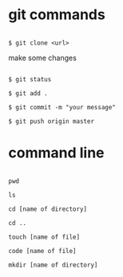# git commands

``` git

$ git clone <url>

```

make some changes

``` git

$ git status

$ git add .

$ git commit -m "your message"

$ git push origin master

```

# command line

```

pwd

ls

cd [name of directory]

cd .. 

touch [name of file]

code [name of file]

mkdir [name of directory]

```